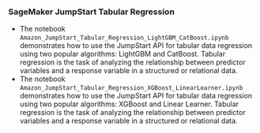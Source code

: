 ### SageMaker JumpStart Tabular Regression
- The notebook `Amazon_JumpStart_Tabular_Regression_LightGBM_CatBoost.ipynb` demonstrates how to use the JumpStart API for tabular data regression using two popular algorithms: LightGBM and CatBoost. Tabular regression is the task of analyzing the relationship between predictor variables and a response variable in a structured or relational data.
- The notebook `Amazon_JumpStart_Tabular_Regression_XGBoost_LinearLearner.ipynb` demonstrates how to use the JumpStart API for tabular data regression using two popular algorithms: XGBoost and Linear Learner. Tabular regression is the task of analyzing the relationship between predictor variables and a response variable in a structured or relational data.